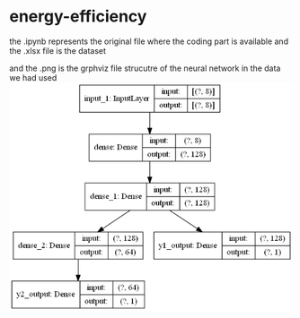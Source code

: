 # energy-efficiency

the .ipynb represents the original file where the coding part is available and the .xlsx file is the dataset 

and the .png is the grphviz file strucutre of the neural network in the data we had used
![](model.png)
